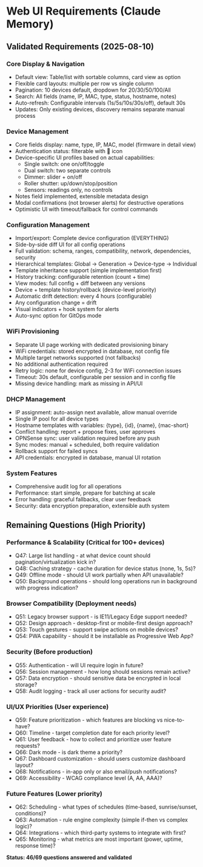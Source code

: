 # Web UI Requirements (Claude Memory)

## Validated Requirements (2025-08-10)

### Core Display & Navigation
- Default view: Table/list with sortable columns, card view as option
- Flexible card layouts: multiple per row vs single column
- Pagination: 10 devices default, dropdown for 20/30/50/100/All
- Search: All fields (name, IP, MAC, type, status, hostname, notes)
- Auto-refresh: Configurable intervals (1s/5s/10s/30s/off), default 30s
- Updates: Only existing devices, discovery remains separate manual process

### Device Management
- Core fields display: name, type, IP, MAC, model (firmware in detail view)
- Authentication status: filterable with 🔐 icon
- Device-specific UI profiles based on actual capabilities:
  - Single switch: one on/off/toggle
  - Dual switch: two separate controls
  - Dimmer: slider + on/off
  - Roller shutter: up/down/stop/position
  - Sensors: readings only, no controls
- Notes field implemented, extensible metadata design
- Modal confirmations (not browser alerts) for destructive operations
- Optimistic UI with timeout/fallback for control commands

### Configuration Management
- Import/export: Complete device configuration (EVERYTHING)
- Side-by-side diff UI for all config operations
- Full validation: schema, ranges, compatibility, network, dependencies, security
- Hierarchical templates: Global → Generation → Device-type → Individual
- Template inheritance support (simple implementation first)
- History tracking: configurable retention (count + time)
- View modes: full config + diff between any versions
- Device + template history/rollback (device-level priority)
- Automatic drift detection: every 4 hours (configurable)
- Any configuration change = drift
- Visual indicators + hook system for alerts
- Auto-sync option for GitOps mode

### WiFi Provisioning
- Separate UI page working with dedicated provisioning binary
- WiFi credentials: stored encrypted in database, not config file
- Multiple target networks supported (not fallbacks)
- No additional authentication required
- Retry logic: none for device config, 2-3 for WiFi connection issues
- Timeout: 30s default, configurable per session and in config file
- Missing device handling: mark as missing in API/UI

### DHCP Management
- IP assignment: auto-assign next available, allow manual override
- Single IP pool for all device types
- Hostname templates with variables: {type}, {id}, {name}, {mac-short}
- Conflict handling: report + propose fixes, user approves
- OPNSense sync: user validation required before any push
- Sync modes: manual + scheduled, both require validation
- Rollback support for failed syncs
- API credentials: encrypted in database, manual UI rotation

### System Features
- Comprehensive audit log for all operations
- Performance: start simple, prepare for batching at scale
- Error handling: graceful fallbacks, clear user feedback
- Security: data encryption preparation, extensible auth system

## Remaining Questions (High Priority)

### Performance & Scalability (Critical for 100+ devices)
- Q47: Large list handling - at what device count should pagination/virtualization kick in?
- Q48: Caching strategy - cache duration for device status (none, 1s, 5s)?
- Q49: Offline mode - should UI work partially when API unavailable?
- Q50: Background operations - should long operations run in background with progress indication?

### Browser Compatibility (Deployment needs)
- Q51: Legacy browser support - is IE11/Legacy Edge support needed?
- Q52: Design approach - desktop-first or mobile-first design approach?
- Q53: Touch gestures - support swipe actions on mobile devices?
- Q54: PWA capability - should it be installable as Progressive Web App?

### Security (Before production)
- Q55: Authentication - will UI require login in future?
- Q56: Session management - how long should sessions remain active?
- Q57: Data encryption - should sensitive data be encrypted in local storage?
- Q58: Audit logging - track all user actions for security audit?

### UI/UX Priorities (User experience)
- Q59: Feature prioritization - which features are blocking vs nice-to-have?
- Q60: Timeline - target completion date for each priority level?
- Q61: User feedback - how to collect and prioritize user feature requests?
- Q66: Dark mode - is dark theme a priority?
- Q67: Dashboard customization - should users customize dashboard layout?
- Q68: Notifications - in-app only or also email/push notifications?
- Q69: Accessibility - WCAG compliance level (A, AA, AAA)?

### Future Features (Lower priority)
- Q62: Scheduling - what types of schedules (time-based, sunrise/sunset, conditions)?
- Q63: Automation - rule engine complexity (simple if-then vs complex logic)?
- Q64: Integrations - which third-party systems to integrate with first?
- Q65: Monitoring - what metrics are most important (power, uptime, response time)?

**Status: 46/69 questions answered and validated**